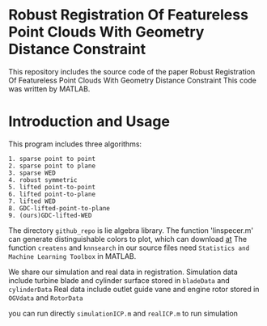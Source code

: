 
# Robust Registration Of Featureless Point Clouds  With Geometry Distance Constraint
This repository includes the source code of the paper Robust Registration Of Featureless Point Clouds With Geometry Distance Constraint
This code was written by MATLAB.
# Introduction and Usage
This program includes three algorithms:
```
1. sparse point to point
2. sparse point to plane
3. sparse WED
4. robust symmetric
5. lifted point-to-point 
6. lifted point-to-plane 
7. lifted WED 
8. GDC-lifted-point-to-plane
9. (ours)GDC-lifted-WED
```
The directory `github_repo` is lie algebra library. 
The function 'linspecer.m' can generate distinguishable colors to plot, which can download [at](https://ww2.mathworks.cn/matlabcentral/fileexchange/42673-beautiful-and-distinguishable-line-colors-colormap) 
The function `createns` and `knnsearch` in our source files need `Statistics and Machine Learning Toolbox` in MATLAB.

We share our simulation and real data in registration.
Simulation data include turbine blade  and cylinder surface stored in `bladeData` and `cylinderData`
Real data include outlet guide vane  and engine rotor stored in `OGVdata` and `RotorData`


you can run directly `simulationICP.m` and `realICP.m` to run simulation

